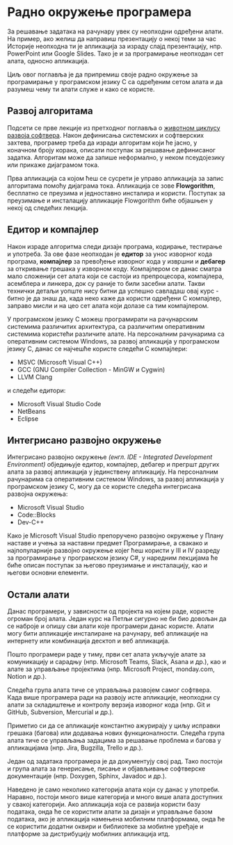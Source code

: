 # Радно окружење програмера

За решавање задатака на рачунару увек су неопходни одређени алати. На пример,
ако желиш да направиш презентацију о некој теми за час Историје неопходна ти је
апликација за израду слајд презентацију, нпр. PowerPoint или Google Slides.
Тако је и за програмирање неопходан сет алата, односно апликација.

Циљ овог поглавља је да припремиш своје радно окружење за програмирање у
програмском језику C са одређеним сетом алата и да разумеш чему ти алати служе
и како се користе.

## Развој алгоритама

Подсети се прве лекције из претходног поглавља о
[животном циклусу развоја софтвера](../uvod/zivotni_ciklus.md). Након
дефинисања системских и софтверских захтева, програмер треба да изради
алгоритам који ће јасно, у коначном броју корака, описати поступак за решавање
дефинисаног задатка. Алгоритам може да запише неформално, у неком псеудојезику
или прикаже дијаграмом тока.

Прва апликација са којом ћеш се сусрети је управо апликација за запис
алгоритама помоћу дијаграма тока. Апликација се зове **Flowgorithm**, бесплатно
се преузима и једноставно инсталира и користи. Поступак за преузимање и
инсталацију апликације Flowgorithm биће објашњен у некој од следећих лекција.

## Едитор и компајлер

Након израде алгоритма следи дизајн програма, кодирање, тестирање и употреба.
За ове фазе неопходан је **едитор** за унос изворног кода програма,
**компајлер** за превођење изворног кода у извршни и **дебагер** за откривање
грешака у изворном коду. Компајлером се данас сматра мало сложенији сет алата
који се састоји из препроцесора, компајлера, асемблера и линкера, док су раније
то били засебни алати. Такви технички детаљи уопште нису битни да успешно
савладаш овај курс - битно је да знаш да, када неко каже да користи одређени C
компајлер, заправо мисли и на цео сет алата који долазе са тим компајлером.

У програмском језику C можеш програмирати на рачунарским системима различитих
архитектура, са различитим оперативним системима користећи различите алате. На
персоналним рачунарима са оперативним системом Windows, за развој
апликација у програмском језику C, данас се најчешће користе следећи C
компајлери:

- MSVC (Microsoft Visual C++)
- GCC (GNU Compiler Collection - MinGW и Cygwin)
- LLVM Clang

и следећи едитори:

- Microsoft Visual Studio Code
- NetBeans
- Eclipse

## Интегрисано развојно окружење

Интегрисано развојно окружење *(енгл. IDE - Integrated Development Environment)*
обједињује едитор, компајлер, дебагер и прегршт других алата за развој
апликација у јединствену апликацију. На персоналним рачунарима са оперативним
системом Windows, за развој апликација у програмском језику C, могу да се
користе следећа интегрисана развојна окружења:

- Microsoft Visual Studio
- Code::Blocks
- Dev-C++

Како је Microsoft Visual Studio препоручено развојно окружење у Плану наставе и
учења за наставни предмет Програмирање, а свакако и најпопуларније развојно
окружење којег ћеш користи у III и IV разреду за програмирање у програмском
језику C#, у наредним лекцијама ће биће описан поступак за његово преузимање и
инсталацију, као и његови основни елементи.

## Остали алати

Данас програмери, у зависности од пројекта на којем раде, користе огроман број
алата. Један курс на Петљи сигурно не би био довољан да се наброје и опишу сви
алати које програмери данас користе. Алати могу бити апликације инсталиране на
рачунару, веб апликације на интернету или комбинација десктоп и веб апликација.

Пошто програмери раде у тиму, први сет алата укључује алате за комуникацију
и сарадњу (нпр. Microsoft Teams, Slack, Asana и др.), као и алате за управљање
пројектима (нпр. Microsoft Project, monday.com, Notion и др.).

Следећа група алата тиче се управљања развојем самог софтвера. Када више
програмера ради на развоју исте апликације, неопходни су алати за складиштење и
контролу верзија изворног кода (нпр. Git и GitHub, Subversion, Mercurial и др.).

Приметио си да се апликације константно ажурирају у циљу исправки грешака
(багова) или додавања нових функционалности. Следећа група алата тиче се
управљања задацима за решавање проблема и багова у апликацијама (нпр. Jira,
Bugzilla, Trello и др.).

Један од задатака програмера је да документују свој рад. Тако постоји и група
алата за генерисање, писање и објављивање софтверске документације (нпр.
Doxygen, Sphinx, Javadoc и др.).

Наведено је само неколико категорија алата који су данас у употреби. Наравно,
постоји много више категорија и много више алата доступних у свакој категорији.
Ако апликација која се развија користи базу података, онда ће се користити
алати за дизајн и управљање базом података, ако је апликација намењена мобилним
платформама, онда ће се користити додатни оквири и библиотеке за мобилне уређаје
и платформе за дистрибуцију мобилних апликација итд.
